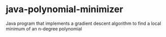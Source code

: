 # java-polynomial-minimizer
Java program that implements a gradient descent algorithm to find a local minimum of an n-degree polynomial
